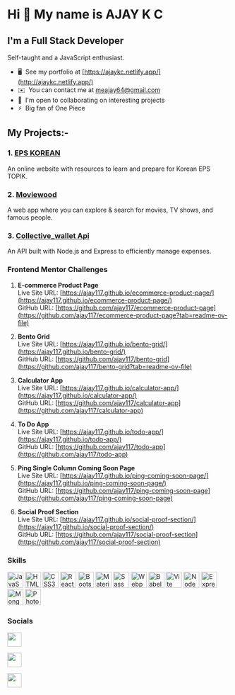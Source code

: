 Hi 👋 My name is AJAY K C
=========================

I'm a Full Stack Developer
--------------------------

Self-taught and a JavaScript enthusiast.

*   🖥️  See my portfolio at [https://ajaykc.netlify.app/](http://ajaykc.netlify.app/)
*   ✉️  You can contact me at [meajay64@gmail.com](mailto:meajay64@gmail.com)
*   🤝  I'm open to collaborating on interesting projects
*   ⚡  Big fan of One Piece

## My Projects:-

### 1. [EPS KOREAN](https://epskorean.netlify.app/)
 An online website with resources to learn and prepare for Korean EPS TOPIK.

### 2. [Moviewood](https://github.com/ajay117/moviewood)
 A web app where you can explore & search for movies, TV shows, and famous people.
 
### 3. [Collective_wallet Api](https://github.com/ajay117/collective_wallet_api)
An API built with Node.js and Express to efficiently manage expenses.

### Frontend Mentor Challenges

1. **E-commerce Product Page**  
   Live Site URL: [https://ajay117.github.io/ecommerce-product-page/](https://ajay117.github.io/ecommerce-product-page/)  
   GitHub URL: [https://github.com/ajay117/ecommerce-product-page](https://github.com/ajay117/ecommerce-product-page?tab=readme-ov-file)

2. **Bento Grid**  
   Live Site URL: [https://ajay117.github.io/bento-grid/](https://ajay117.github.io/bento-grid/)  
   GitHub URL: [https://github.com/ajay117/bento-grid](https://github.com/ajay117/bento-grid?tab=readme-ov-file)

3. **Calculator App**  
   Live Site URL: [https://ajay117.github.io/calculator-app/](https://ajay117.github.io/calculator-app/)  
   GitHub URL: [https://github.com/ajay117/calculator-app](https://github.com/ajay117/calculator-app)

4. **To Do App**  
   Live Site URL: [https://ajay117.github.io/todo-app/](https://ajay117.github.io/todo-app/)  
   GitHub URL: [https://github.com/ajay117/todo-app](https://github.com/ajay117/todo-app)

5. **Ping Single Column Coming Soon Page**  
   Live Site URL: [https://ajay117.github.io/ping-coming-soon-page/](https://ajay117.github.io/ping-coming-soon-page/)  
   GitHub URL: [https://github.com/ajay117/ping-coming-soon-page](https://github.com/ajay117/ping-coming-soon-page)

6. **Social Proof Section**  
   Live Site URL: [https://ajay117.github.io/social-proof-section/](https://ajay117.github.io/social-proof-section/)  
   GitHub URL: [https://github.com/ajay117/social-proof-section](https://github.com/ajay117/social-proof-section)


### Skills 
<p align="left">
<a href="https://developer.mozilla.org/en-US/docs/Web/JavaScript" target="_blank" rel="noreferrer"><img src="https://raw.githubusercontent.com/danielcranney/readme-generator/main/public/icons/skills/javascript-colored.svg" width="36" height="36" alt="JavaScript" /></a>
<a href="https://developer.mozilla.org/en-US/docs/Glossary/HTML5" target="_blank" rel="noreferrer"><img src="https://raw.githubusercontent.com/danielcranney/readme-generator/main/public/icons/skills/html5-colored.svg" width="36" height="36" alt="HTML5" /></a>
<a href="https://www.w3.org/TR/CSS/#css" target="_blank" rel="noreferrer"><img src="https://raw.githubusercontent.com/danielcranney/readme-generator/main/public/icons/skills/css3-colored.svg" width="36" height="36" alt="CSS3" /></a>
<a href="https://reactjs.org/" target="_blank" rel="noreferrer"><img src="https://raw.githubusercontent.com/danielcranney/readme-generator/main/public/icons/skills/react-colored.svg" width="36" height="36" alt="React" /></a>
<a href="https://getbootstrap.com/" target="_blank" rel="noreferrer"><img src="https://raw.githubusercontent.com/danielcranney/readme-generator/main/public/icons/skills/bootstrap-colored.svg" width="36" height="36" alt="Bootstrap" /></a>
<a href="https://mui.com/" target="_blank" rel="noreferrer"><img src="https://raw.githubusercontent.com/danielcranney/readme-generator/main/public/icons/skills/materialui-colored.svg" width="36" height="36" alt="Material UI" /></a>
<a href="https://sass-lang.com/" target="_blank" rel="noreferrer"><img src="https://raw.githubusercontent.com/danielcranney/readme-generator/main/public/icons/skills/sass-colored.svg" width="36" height="36" alt="Sass" /></a>
<a href="https://webpack.js.org/" target="_blank" rel="noreferrer"><img src="https://raw.githubusercontent.com/danielcranney/readme-generator/main/public/icons/skills/webpack-colored.svg" width="36" height="36" alt="Webpack" /></a>
<a href="https://babeljs.io/" target="_blank" rel="noreferrer"><img src="https://raw.githubusercontent.com/danielcranney/readme-generator/main/public/icons/skills/babel-colored.svg" width="36" height="36" alt="Babel" /></a>
<a href="https://vitejs.dev/" target="_blank" rel="noreferrer"><img src="https://raw.githubusercontent.com/danielcranney/readme-generator/main/public/icons/skills/vite-colored.svg" width="36" height="36" alt="Vite" /></a>
<a href="https://nodejs.org/en/" target="_blank" rel="noreferrer"><img src="https://raw.githubusercontent.com/danielcranney/readme-generator/main/public/icons/skills/nodejs-colored.svg" width="36" height="36" alt="NodeJS" /></a>
<a href="https://expressjs.com/" target="_blank" rel="noreferrer"><img src="https://raw.githubusercontent.com/danielcranney/readme-generator/main/public/icons/skills/express-colored.svg" width="36" height="36" alt="Express" /></a>
<a href="https://www.mongodb.com/" target="_blank" rel="noreferrer"><img src="https://raw.githubusercontent.com/danielcranney/readme-generator/main/public/icons/skills/mongodb-colored.svg" width="36" height="36" alt="MongoDB" /></a>
<a href="https://www.adobe.com/uk/products/photoshop.html" target="_blank" rel="noreferrer"><img src="https://raw.githubusercontent.com/danielcranney/readme-generator/main/public/icons/skills/photoshop-colored.svg" width="36" height="36" alt="Photoshop" /></a>
</p>
    
### Socials

<p align="left"> <a href="https://www.github.com/ajay117" target="_blank" rel="noreferrer"><img src="https://raw.githubusercontent.com/danielcranney/readme-generator/main/public/icons/socials/github.svg" width="32" height="32" /></a></p>
<p align="left"> <a href="https://www.linkedin.com/in/ajay-k-c-a89304186/" target="_blank" rel="noreferrer"><img src="https://raw.githubusercontent.com/danielcranney/readme-generator/main/public/icons/socials/linkedin.svg" width="32" height="32" /></a></p>
<p align="left"> <a href="https://twitter.com/AjayInTech" target="_blank" rel="noreferrer"><img src="https://raw.githubusercontent.com/danielcranney/readme-generator/main/public/icons/socials/twitter.svg" width="32" height="32" /></a></p>


